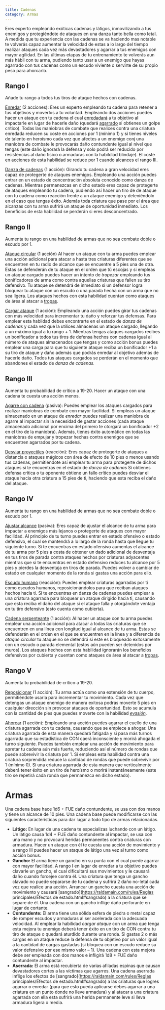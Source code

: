 ```yaml
---
title: Cadenas
category: Armas
---
```


Eres experto empleando exóticas cadenas y látigos, inmovilizando a tus enemigos y protegiéndote de ataques en una danza tanto bella como letal. A medida que tu experiencia con las cadenas se va haciendo mas notable te volverás capaz aumentar la velocidad de estas a lo largo del tiempo realizar ataques cada vez más devastadores y agarrar a tus enemigos con mayor agilidad. En las últimas etapas de tu entrenamiento te volverás aun más hábil con tu arma, pudiendo tanto usar a un enemigo que hayas agarrado con tus cadenas como un escudo viviente o servirte de su propio peso para ahorcarlo.

## Rango I

Añade tu rango a todos tus tiros de ataque hechos con cadenas.

<u>Enredar</u> (2 acciones): Eres un experto empleando tu cadena para retener a tus objetivos y moverlos a tu voluntad. Empleando dos acciones puedes hacer un ataque con tu cadena el cual [enredadará](https://raldamain.com/rules/Reglas%20principales/Efectos%20de%20estado.html#enredada) a tu objetivo al impactarle en lugar de hacerle daño (quedará [agarrado](https://raldamain.com/rules/Reglas%20principales/Efectos%20de%20estado.html#agarrada) si obtienes un golpe crítico). Todas las maniobras de combate que realices contra una criatura enredada reducen su coste en acciones por 1 (mínimo 1) y si tienes niveles de talento en heroísmo cada vez que afectes a un enemigo conj una maniobra de combate le provocarás daño contundente igual al nivel que tengas (este daño ignorará la defensa y solo podrá ser reducido por resistencias al daño físico o armaduras con la habildiad blindaje). El coste en acciones de esta habilidad se reduce por 1 cuando alcances el rango III.

<u>Danza de cadenas</u> (1 acción): Girando tu cadena a gran velocidad eres capaz de protegerte de ataques enemigos. Empleando una acción puedes entrar en un estado de concentración absoluta conocido como danza de cadenas. Mientras permanezcas en dicho estado eres capaz de protegerte de ataques empleando tu cadena, pudiendo así hacer un tiro de de ataque con tu cadena como reacción frente a un ataque enemigo y deteniéndolo en el caso que tengas éxito. Además  toda criatura que pase por el área que alcanzas con tu arma sufrirá un ataque de oportunidad inmediato. Los beneficios de esta habilidad se perderán si eres desconcentrado.

## Rango II

Aumenta tu rango en una habilidad de armas que no sea combate doble o escudo por 1.

<u>Ataque circular</u> (1 acción) Al hacer un ataque con tu arma puedes emplear una acción adicional para atacar a hasta tres criaturas diferentes que se encuentren en tu radio de alcance que se encuentre a 5 pies una de otra. Estas se defenderán de tu ataque en el orden que tú escojas y si empleas un ataque cargado puedes hacer un intento de *tropezar* empleando tus bonificadores de arma como contra aquellas criaturas que fallen su tiro defensivo. Tu ataque se detendrá de inmediato si un defensor logra bloquear tu ataque con un escudo o una parada hecha con un arma que no sea ligera. Los ataques hechos con esta habilidad cuentan como ataques de área al atacar a [tropas](https://raldamain.com/rules/Reglas%20adicionales/combate%20de%20masas.html).

<u>Cargar ataque</u> (1 acción): Empleando una acción puedes girar tus cadenas con más velocidad para incrementar tu daño y reforzar tus defensas. Para emplear esta hablidad debes encontrarte en el estado de *danza de cadenas* y cada vez que la utilices almacenas un ataque cargado, llegando a un máximo igual a tu rango + 1. Mientras tengas ataques cargados recibes un bonificador a todos tus tiros de defensa hechos con cadenas igual al número de ataques almacenados que tengas y como acción bonus puedes emplear una carga para que tu siguiente ataque reciba un bonificador +1 a su tiro de ataque y daño además que podrás enredar al objetivo además de hacerle daño. Todos tus ataques cargados se perderán en el momento que abandones el estado de *danza de cadenas.*

## Rango III   

Aumenta tu probabilidad de crítico a 19-20. Hacer un ataque con una cadena te cuesta una acción menos.

<u>Agarre con cadena</u> (pasiva): Puedes emplear los ataques cargados para realizar maniobras de combate con mayor facilidad. Si empleas un ataque almacenado en un ataque de *enredar* puedes realizar una maniobra de agarre al impactar sin la necesidad de gastar acciones (cada ataque almacenado adicional por encima del primero te otorgará un bonificador +2 en el tiro de la maniobra). Además, tienes éxito automático en todas las maniobras de empujar y tropezar hechas contra enemigos que se encuentren agarrados por tu cadena.

<u>Desviar proyectiles</u> (reacción): Eres capaz de protegerte de ataques a distancia o ataques mágicos con área de efecto de 10 pies o menos usando tus cadenas, permitiéndote así emplear tu arma para protegerte de dichos ataques si te encuentras en el estado de *danza de cadenas* Si obtienes defensa crítica o tu oponente obtiene un fallo crítico puedes desviar el ataque hacia otra criatura a 15 pies de ti, haciendo que esta reciba el daño del ataque.

## Rango IV

Aumenta tu rango en una habilidad de armas que no sea combate doble o escudo por 1.

<u>Ajustar alcance</u> (pasiva): Eres capaz de ajustar el alcance de tu arma para impactar a enemigos más lejanos o protegerte de ataques con mayor facilidad. Al principio de tu turno puedes entrar en estado ofensivo o estado defensivo, el cual se mantendrá a lo largo de la ronda hasta que llegue tu siguiente turno. Si te encuentras en estado ofensivo aumentas el alcance de tu arma por 5 pies a costa de obtener un dado adicional de desventaja en tus tiros de parada contra ataques hechos por criaturas adyacentes mientras que si te encuentras en estado defensivo reduces tu alcance por 5 pies y pierdes la desventaja en tiros de parada. Puedes volver a cambiar de estado en cualquier momento de la ronda si gastas una acción para ello. 

<u>Escudo humano</u> (reacción): Puedes emplear criaturas agarradas por ti como escudos humanos, reposicionándolos para que reciban ataques hechos hacia ti. Si te encuentras en danza de cadenas puedes emplear a una criatura agarrada para bloquear un ataque dirigido hacia ti, causando que esta reciba el daño del ataque si el ataque falla y otorgándote ventaja en tu tiro defensivo (esto cuenta como cubierta).

<u>Cadena serpenteante</u> (1 acción): Al hacer un ataque con tu arma puedes emplear una acción adicional para atacar a todas las criaturas que se encuentren en una línea con longitud igual al alcance de tu arma. Estas se defenderán en el orden en el que se encuentren en la línea y a diferencia de *ataque circular* tu ataque no se detendrá si este es bloqueado exitosamente con un escudo o parada elemental (estos aún pueden ser detenidos por muros). Los ataques hechos con esta habilidad ignorarán los beneficios defensivos por cubierta y cuentan como ataques de área al atacar a [tropas](https://raldamain.com/rules/Reglas%20adicionales/combate%20de%20masas.html).

## Rango V

Aumenta tu probabilidad de crítico a 19-20. 

<u>Reposicionar</u> (1 acción): Tu arma actúa como una extensión de tu cuerpo, permitiéndote usarla para incrementar tu movimiento. Cada vez que detengas un ataque enemigo de manera exitosa podrás moverte 5 pies en cualquier dirección sin provocar ataques de oportunidad. Esto se acumula con la cantidad de pies que puedes moverte con la habilidad *[evasión](https://raldamain.com/rules/Rangos/Combate/reflejos.html#rango-ii)*.

<u>Ahorcar</u> (1 acción): Empleando una acción puedes agarrar el cuello de una criatura agarrada con tu cadena, causando que se empiece a ahogar. Una criatura agarrada de esta manera quedará fatigada y si pasa más turnos agarrada que su estadística de CON caerá inconsciente y morirá ahogada el turno siguiente. Puedes también emplear una acción de movimiento para apretar tu cadena aún más fuerte, reduciendo así el número de rondas que puede sobrevivir la criatura por 1. Si empleas esta habilidad contra una criatura sorprendida reduce la cantidad de rondas que puede sobrevivir por 1 (mínimo 0). Si una criatura agarrada de esta manera cae verticalmente deberá tener éxito en un tiro de heroísmo o morirá instantáneamente (este tiro se repetirá cada ronda que permanezca en dicho estado).

# Armas  

Una cadena base hace 1d6 + FUE daño contundente, se usa con dos manos y tiene un alcance de 10 pies. Una cadena base puede modificarse con las siguientes características para dar lugar a todo tipo de armas relacionadas.

- **Látigo:** En lugar de una cadena te especializas luchando con un látigo. Un látigo causa 1d4 + FUE daño contundente al impactar, se usa con una mano y no provocará heridas permanentes contra criaturas con armadura. Hacer un ataque con él te cuesta una acción de movimiento y a rango III puedes hacer un ataque de látigo una vez al turno como acción bonus.
- **Gancho:** El arma tiene un gancho en su punta con el cual puede agarrar con mayor facilidad. A rango I en lugar de enredar a tu objetivo puedes clavarle un gancho, el cual dificultará sus movimientos y le causará daño cuando forcejee contra él. Una criatura que tenga un gancho clavado no puede separarse de tu cadena y sufrirá 2 daño no-letal cada vez que realice una acción. Arrancar un gancho cuesta una acción de movimiento y causará [sangrado](https://raldamain.com/rules/Reglas principales/Efectos de estado.html#sangrado) a la criatura que se separe de él. Una cadena con un gancho inflige daño perforante en lugar de cortante.
- **Contundente:** El arma tiene una sólida esfera de piedra o metal capaz de romper escudos y armaduras al ser acelerada con la adecuada velocidad. Al emplear la habilidad *cargar ataque* con un arma que tenga esta mejora tu enemigo deberá tener éxito en un tiro de CON contra tu tiro de ataque o quedará aturdido durante una ronda. Si gastas 2 o más cargas en un ataque reduce la defensa de tu objetivo por un valor igual a la cantidad de cargas gastadas (si bloquea con un escudo reduce su valor defensivo por ese mismo valor – 1). Una cadena con esta mejora debe ser empleada con dos manos e infligirá 1d8 + FUE daño contundente al impactar.
- **Aserrada:** El arma está recubierta de varias afiladas espinas que causan devastadores cortes a las víctimas que agarres. Una cadena aserrada inflige los efectos de [sangrado](https://raldamain.com/rules/Reglas principales/Efectos de estado.html#sangrado) a las criaturas que logres agarrar o enredar (para que esto pueda aplicarse debes agarrar a una criatura en un punto donde no lleve armadura) y al atacar a una criatura agarrada con ella esta sufrirá una herida permanente leve si lleva armadura ligera o media.

